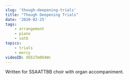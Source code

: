 ```yaml
---
slug: 'though-deepening-trials'
title: "Though Deepening Trials"
date: '2020-02-25'
tags: 
    - arrangement
    - piano
    - satb
topics: 
    - trials
    - mercy
videoID: XE61Tm0O4Wc
---
```


Written for SSAATTBB choir with organ accompaniment.

